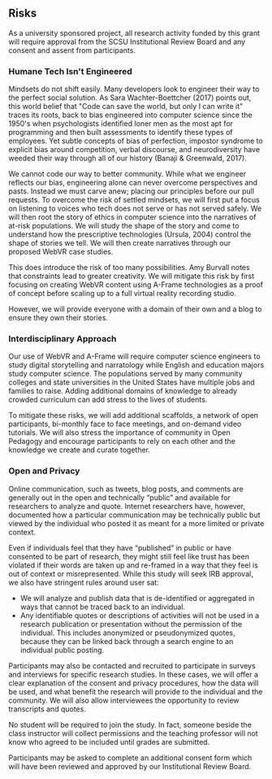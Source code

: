 ## Risks
As a university sponsored project, all research activity funded by this grant will require approval from the SCSU  Institutional Review Board and any consent and assent from participants.

### Humane Tech Isn't Engineered
Mindsets do not shift easily. Many developers look to engineer their way to the perfect social solution. As Sara Wachter-Boettcher (2017) points out, this world belief that "Code can save the world, but only I can write it" traces its roots, back to bias engineered into computer science since the 1950's when psychologists identified loner men as the most apt for programming and then built assessments to identify these types of employees. Yet subtle concepts of bias of perfection, impostor syndrome to explicit bias around competition, verbal discourse, and neurodiversity have weeded their way through all of our history (Banaji & Greenwald, 2017).

We cannot code our way to better community. While what we engineer reflects our bias, engineering alone can never overcome perspectives and pasts. Instead we must carve anew; placing our principles before our pull requests. To overcome the risk of settled mindsets, we will first put a focus on listening to voices who tech does not serve or has not served safely.
We will then root the story of ethics in computer science into the narratives of at-risk populations. We will study the shape of the story and come to understand how the prescriptive technologies (Ursula, 2004) control the shape of stories we tell. We will then create narratives through our proposed WebVR case studies.

This does introduce the risk of too many possibilities. Amy Burvall notes that constraints lead to greater creativity. We will mitigate this risk by first focusing on creating WebVR content using A-Frame technologies as a proof of concept before scaling up to a full virtual reality recording studio.

However, we will provide everyone with a domain of their own and a blog to ensure they own their stories.

### Interdisciplinary Approach
Our use of WebVR and A-Frame will require computer science engineers to study digital storytelling and narratology while English and education majors study computer science. The populations served by many community colleges and state universities in the United States have multiple jobs and families to raise. Adding additional domains of knowledge to already crowded curriculum can add stress to the lives of students.

To mitigate these risks, we will add additional scaffolds, a network of open participants, bi-monthly face to face meetings, and on-demand video tutorials.  We will also stress the importance of community in Open Pedagogy and encourage participants to rely on each other and the knowledge we create and curate together.

### Open and Privacy
Online communication, such as tweets, blog posts, and comments are generally out in the open and technically “public” and available for researchers to analyze and quote. Internet researchers have, however, documented how a particular communication may be technically public but viewed by the individual who posted it as meant for a more limited or private context.

Even if individuals feel that they have “published” in public or have consented to be part of research, they might still feel like trust has been violated if their words are taken up and re-framed in a way that they feel is out of context or misrepresented. While this study will seek IRB approval, we also have stringent rules around user sat:

*	We will analyze and publish data that is de-identified or aggregated in ways that cannot be traced back to an individual.
*	Any identifiable quotes or descriptions of activities will not be used in a research publication or presentation without the permission of the individual. This includes anonymized or pseudonymized quotes, because they can be linked back through a search engine to an individual public posting.

Participants may also be contacted and recruited to participate in surveys and interviews for specific research studies. In these cases, we will offer a clear explanation of the consent and privacy procedures, how the data will be used, and what benefit the research will provide to the individual and the community. We will also allow interviewees the opportunity to review transcripts and quotes.

No student will be required to join the study. In fact, someone beside the class instructor will collect permissions and the teaching professor will not know who agreed to be included until grades are submitted.

Participants may be asked to complete an additional consent form which will have been reviewed and approved by our Institutional Review Board.
